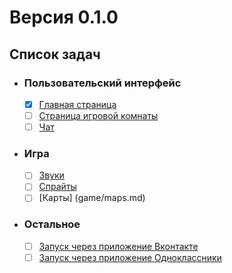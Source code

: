# Версия 0.1.0

## Список задач

- ### Пользовательский интерфейс
  - [X] [Главная страница](ui/index-page.md)
  - [ ] [Страница игровой комнаты](ui/room-page.md)
  - [ ] [Чат](ui/chat.md)
- ### Игра
  - [ ] [Звуки](game/sounds.md)
  - [ ] [Спрайты](game/sprites.md)
  - [ ] [Карты] (game/maps.md)
- ### Остальное
  - [ ] [Запуск через приложение Вконтакте](rest/run-vk.md)
  - [ ] [Запуск через приложение Одноклассники](rest/run-ok.md)
